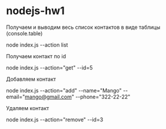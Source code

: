 # nodejs-hw1

Получаем и выводим весь список контактов в виде таблицы (console.table)

node index.js --action list

[a-link]: (https://ibb.co/1r1xrwD)

Получаем контакт по id

node index.js --action="get" --id=5

[a-link]: (https://ibb.co/YhqJGVR)

Добавляем контакт

node index.js --action="add" --name="Mango" --email="mango@gmail.com" --phone="322-22-22"

[a-link]: (https://ibb.co/6t5tLHQ)

Удаляем контакт

node index.js --action="remove" --id=3

[a-link]: (https://ibb.co/TKXBGZg)